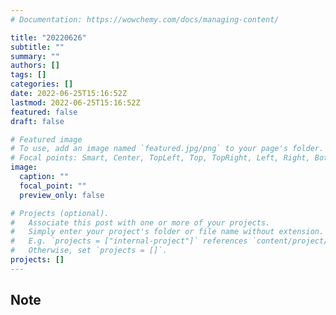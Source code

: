 ```yaml
---
# Documentation: https://wowchemy.com/docs/managing-content/

title: "20220626"
subtitle: ""
summary: ""
authors: []
tags: []
categories: []
date: 2022-06-25T15:16:52Z
lastmod: 2022-06-25T15:16:52Z
featured: false
draft: false

# Featured image
# To use, add an image named `featured.jpg/png` to your page's folder.
# Focal points: Smart, Center, TopLeft, Top, TopRight, Left, Right, BottomLeft, Bottom, BottomRight.
image:
  caption: ""
  focal_point: ""
  preview_only: false

# Projects (optional).
#   Associate this post with one or more of your projects.
#   Simply enter your project's folder or file name without extension.
#   E.g. `projects = ["internal-project"]` references `content/project/deep-learning/index.md`.
#   Otherwise, set `projects = []`.
projects: []
---
```


## Note

